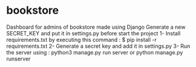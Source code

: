 # bookstore
Dashboard for admins of bookstore made using Django
Generate a new SECRET_KEY and put it in settings.py before start the project
1- Install requirements.txt by executing this command :
  $ pip install -r requirements.txt
2- Generate a secret key and add it in settings.py
3- Run the server using :
  python3 manage.py run server
or 
  python manage.py runserver
